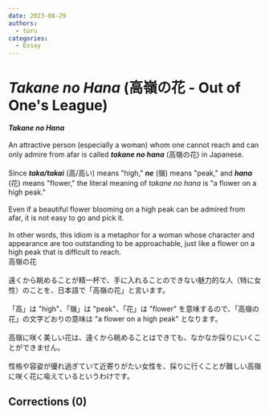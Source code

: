 ```yaml
---
date: 2023-08-29
authors:
  - toru
categories:
  - Essay
---
```


<h1 id="subject_show"><strong><em>Takane no Hana</strong></em> (高嶺の花 - Out of One's League)</h1>
<div class="date" hidden>Aug 29, 2023 09:58</div>
<div id="post"><div id="body_show_ori">
<strong><em>Takane no Hana</strong></em><br/><br/>An attractive person (especially a woman) whom one cannot reach and can only admire from afar is called <strong><em>takane no hana</em></strong> (高嶺の花) in Japanese.<br/><br/>Since <strong><em>taka/takai</em></strong> (高/高い) means "high," <strong><em>ne</em></strong> (嶺) means "peak," and <strong><em>hana</em></strong> (花) means "flower," the literal meaning of <em>takane no hana</em> is "a flower on a high peak."<br/><br/>Even if a beautiful flower blooming on a high peak can be admired from afar, it is not easy to go and pick it.<br/><br/>In other words, this idiom is a metaphor for a woman whose character and appearance are too outstanding to be approachable, just like a flower on a high peak that is difficult to reach.
</div></div>

<!-- more -->

<div id="post_ja"><div id="body_show_mo">
高嶺の花<br/><br/>遠くから眺めることが精一杯で、手に入れることのできない魅力的な人（特に女性）のことを、日本語で「高嶺の花」と言います。<br/><br/>「高」は "high"、「嶺」は "peak"、「花」は "flower" を意味するので、「高嶺の花」の文字どおりの意味は "a flower on a high peak" となります。<br/><br/>高嶺に咲く美しい花は、遠くから眺めることはできても、なかなか採りにいくことができません。<br/><br/>性格や容姿が優れ過ぎていて近寄りがたい女性を、採りに行くことが難しい高嶺に咲く花に喩えているというわけです。
</div></div>

## Corrections (0)
